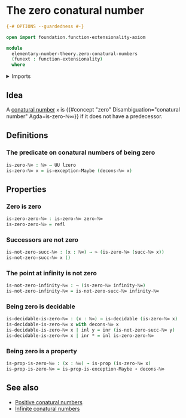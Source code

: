# The zero conatural number

```agda
{-# OPTIONS --guardedness #-}

open import foundation.function-extensionality-axiom

module
  elementary-number-theory.zero-conatural-numbers
  (funext : function-extensionality)
  where
```

<details><summary>Imports</summary>

```agda
open import elementary-number-theory.conatural-numbers funext

open import foundation.coproduct-types funext
open import foundation.decidable-types funext
open import foundation.function-types funext
open import foundation.negation funext
open import foundation.universe-levels

open import foundation-core.identity-types
open import foundation-core.maybe
open import foundation-core.propositions
```

</details>

## Idea

A [conatural number](elementary-number-theory.conatural-numbers.md) `x` is
{{#concept "zero" Disambiguation="conatural number" Agda=is-zero-ℕ∞}} if it does
not have a predecessor.

## Definitions

### The predicate on conatural numbers of being zero

```agda
is-zero-ℕ∞ : ℕ∞ → UU lzero
is-zero-ℕ∞ x = is-exception-Maybe (decons-ℕ∞ x)
```

## Properties

### Zero is zero

```agda
is-zero-zero-ℕ∞ : is-zero-ℕ∞ zero-ℕ∞
is-zero-zero-ℕ∞ = refl
```

### Successors are not zero

```agda
is-not-zero-succ-ℕ∞ : (x : ℕ∞) → ¬ (is-zero-ℕ∞ (succ-ℕ∞ x))
is-not-zero-succ-ℕ∞ x ()
```

### The point at infinity is not zero

```agda
is-not-zero-infinity-ℕ∞ : ¬ (is-zero-ℕ∞ infinity-ℕ∞)
is-not-zero-infinity-ℕ∞ = is-not-zero-succ-ℕ∞ infinity-ℕ∞
```

### Being zero is decidable

```agda
is-decidable-is-zero-ℕ∞ : (x : ℕ∞) → is-decidable (is-zero-ℕ∞ x)
is-decidable-is-zero-ℕ∞ x with decons-ℕ∞ x
is-decidable-is-zero-ℕ∞ x | inl y = inr (is-not-zero-succ-ℕ∞ y)
is-decidable-is-zero-ℕ∞ x | inr * = inl is-zero-zero-ℕ∞
```

### Being zero is a property

```agda
is-prop-is-zero-ℕ∞ : (x : ℕ∞) → is-prop (is-zero-ℕ∞ x)
is-prop-is-zero-ℕ∞ = is-prop-is-exception-Maybe ∘ decons-ℕ∞
```

## See also

- [Positive conatural numbers](elementary-number-theory.positive-conatural-numbers.md)
- [Infinite conatural numbers](elementary-number-theory.infinite-conatural-numbers.md)
